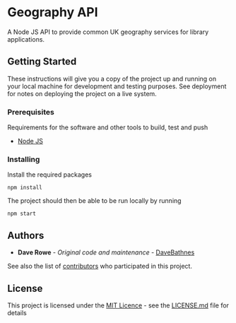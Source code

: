 # Geography API

A Node JS API to provide common UK geography services for library applications.

## Getting Started

These instructions will give you a copy of the project up and running on your local machine for development and testing purposes. See deployment for notes on deploying the project on a live system.

### Prerequisites

Requirements for the software and other tools to build, test and push 
- [Node JS](https://nodejs.org/en/)

### Installing

Install the required packages

```
npm install
```

The project should then be able to be run locally by running

```
npm start
```

## Authors

- **Dave Rowe** - *Original code and maintenance* - [DaveBathnes](https://github.com/DaveBathnes)

See also the list of [contributors](https://github.com/LibrariesHacked/api-geography/contributors) who participated in this project.

## License

This project is licensed under the [MIT Licence](LICENSE.md) - see the [LICENSE.md](LICENSE.md) file for details
